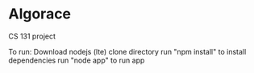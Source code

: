 # Algorace
CS 131 project

To run:
Download nodejs (lte)
clone directory
run "npm install" to install dependencies
run "node app" to run app
